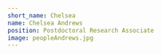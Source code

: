 ```yaml
---
short_name: Chelsea
name: Chelsea Andrews
position: Postdoctoral Research Associate
image: peopleAndrews.jpg
---
```

